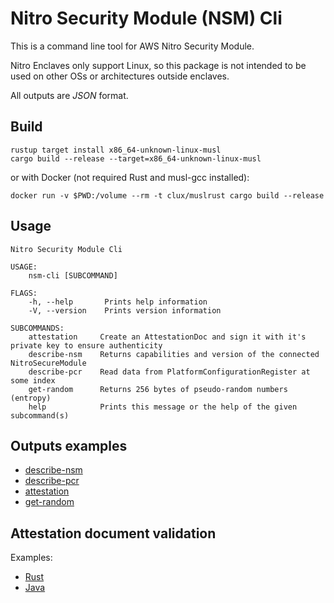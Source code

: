 # Nitro Security Module (NSM) Cli

This is a command line tool for AWS Nitro Security Module.

Nitro Enclaves only support Linux, so this package is not intended to be used on other OSs or architectures outside enclaves.

All outputs are _JSON_ format.


## Build

```shell script
rustup target install x86_64-unknown-linux-musl
cargo build --release --target=x86_64-unknown-linux-musl
```

or with Docker (not required Rust and musl-gcc installed): 

```shell script
docker run -v $PWD:/volume --rm -t clux/muslrust cargo build --release
```

## Usage

```console
Nitro Security Module Cli

USAGE:
    nsm-cli [SUBCOMMAND]

FLAGS:
    -h, --help       Prints help information
    -V, --version    Prints version information

SUBCOMMANDS:
    attestation     Create an AttestationDoc and sign it with it's private key to ensure authenticity
    describe-nsm    Returns capabilities and version of the connected NitroSecureModule
    describe-pcr    Read data from PlatformConfigurationRegister at some index
    get-random      Returns 256 bytes of pseudo-random numbers (entropy)
    help            Prints this message or the help of the given subcommand(s)
```


## Outputs examples

- [describe-nsm](docs/describe-nsm.md)
- [describe-pcr](docs/describe-pcr.md)
- [attestation](docs/attestation.md)
- [get-random](docs/get-random.md)


## Attestation document validation

Examples:
   - [Rust](examples/att-document-verification/rs)
   - [Java](examples/att-document-verification/java)
